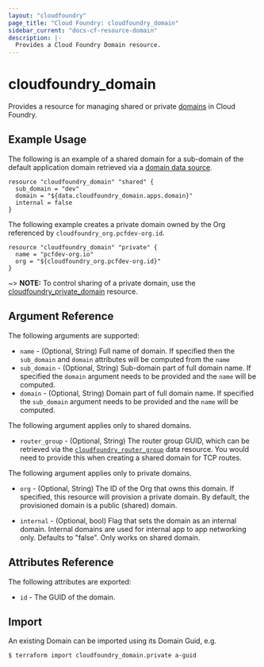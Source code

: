 ```yaml
---
layout: "cloudfoundry"
page_title: "Cloud Foundry: cloudfoundry_domain"
sidebar_current: "docs-cf-resource-domain"
description: |-
  Provides a Cloud Foundry Domain resource.
---
```


# cloudfoundry\_domain

Provides a resource for managing shared or private 
[domains](https://docs.cloudfoundry.org/devguide/deploy-apps/routes-domains.html#domains) in Cloud Foundry.

## Example Usage

The following is an example of a shared domain for a sub-domain of the default application domain 
retrieved via a [domain data source](/docs/providers/cloudfoundry/d/domain.html).

```
resource "cloudfoundry_domain" "shared" {
  sub_domain = "dev"
  domain = "${data.cloudfoundry_domain.apps.domain}"
  internal = false
}
```

The following example creates a private domain owned by the Org referenced by `cloudfoundry_org.pcfdev-org.id`.

```
resource "cloudfoundry_domain" "private" {
  name = "pcfdev-org.io"
  org = "${cloudfoundry_org.pcfdev-org.id}"
}
```

~> **NOTE:** To control sharing of a private domain, use the [cloudfoundry_private_domain](private_domain_access.html) resource. 


## Argument Reference

The following arguments are supported:

* `name` - (Optional, String) Full name of domain. If specified then the `sub_domain` and `domain` attributes will be computed from the `name` 
* `sub_domain` - (Optional, String) Sub-domain part of full domain name. If specified the `domain` argument needs to be provided and the `name` will be computed.
* `domain` - (Optional, String) Domain part of full domain name. If specified the `sub_domain` argument needs to be provided and the `name` will be computed.

The following argument applies only to shared domains.

* `router_group` - (Optional, String) The router group GUID, which can be retrieved via the [`cloudfoundry_router_group`](/docs/providers/cloudfoundry/d/stack.html) data resource. You would need to provide this when creating a shared domain for TCP routes.

The following argument applies only to private domains.

* `org` - (Optional, String) The ID of the Org that owns this domain. If specified, this resource will provision a private domain. By default, the provisioned domain is a public (shared) domain.

* `internal` - (Optional, bool) Flag that sets the domain as an internal domain. Internal domains are used for internal app to app networking only. Defaults to "false". Only works on shared domain.

## Attributes Reference

The following attributes are exported:

* `id` - The GUID of the domain.

## Import

An existing Domain can be imported using its Domain Guid, e.g.

```
$ terraform import cloudfoundry_domain.private a-guid
```
